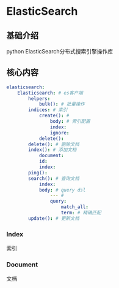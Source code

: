 # ElasticSearch


## 基础介绍

python ElasticSearch分布式搜索引擎操作库


## 核心内容
```yaml
elasticsearch:
    Elasticsearch: # es客户端
        helpers:
            bulk(): # 批量操作
        indices: # 索引
            create(): # 
                body: # 索引配置
                index:
                ignore:
            delete():
        delete(): # 删除文档
        index(): # 添加文档
            document:
            id:
            index:
        ping():
        search(): # 查询文档
            index:
            body: # query dsl
                --- # 
                query:
                    match_all:
                    term: # 精确匹配
        update(): # 更新文档

```

### Index

索引


### Document


文档

